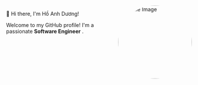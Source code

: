 <div>
  <img align='right' src="https://media.giphy.com/media/RMwgs5kZqkRyhF24KK/giphy.gif" alt="Profile Image" height="200" width="200" style="border-radius:50%">
</div>

 👋 Hi there, I'm Hồ Anh Dương!

Welcome to my GitHub profile! I'm a passionate **Software Engineer** . 
